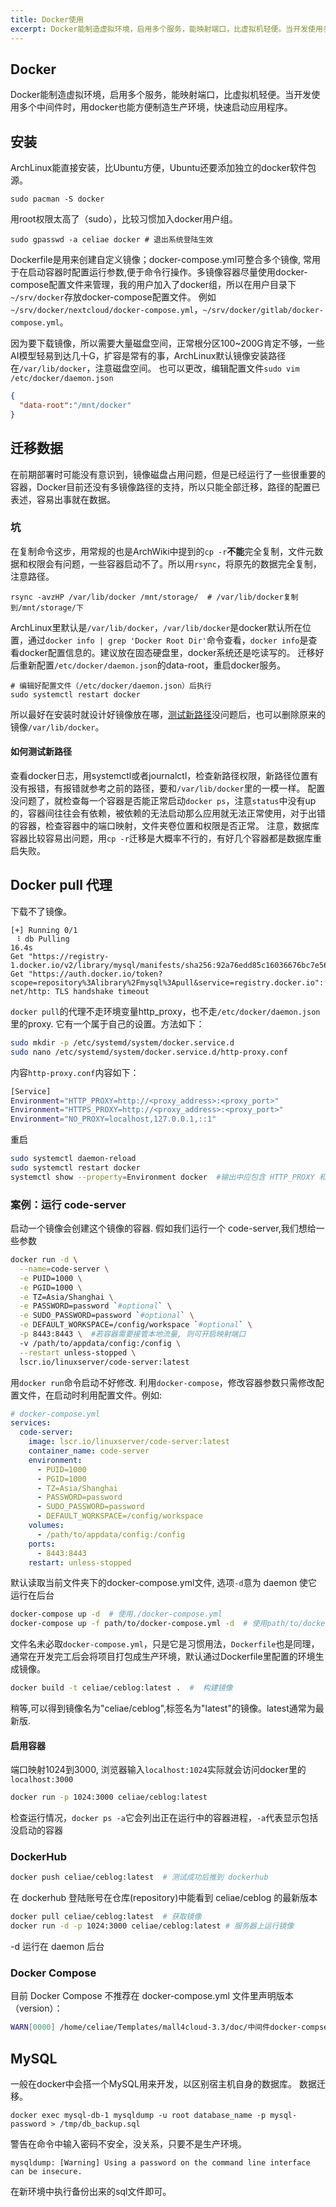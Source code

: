 ```yaml
---
title: Docker使用
excerpt: Docker能制造虚拟环境，启用多个服务，能映射端口，比虚拟机轻便。当开发使用多个中间件时，用docker也能方便制造生产环境，快速启动应用程序。
---
```

## Docker
Docker能制造虚拟环境，启用多个服务，能映射端口，比虚拟机轻便。当开发使用多个中间件时，用docker也能方便制造生产环境，快速启动应用程序。

## 安装
ArchLinux能直接安装，比Ubuntu方便，Ubuntu还要添加独立的docker软件包源。
```shell
sudo pacman -S docker
```
用root权限太高了（sudo），比较习惯加入docker用户组。
```shell
sudo gpasswd -a celiae docker # 退出系统登陆生效
```
Dockerfile是用来创建自定义镜像；docker-compose.yml可整合多个镜像, 常用于在启动容器时配置运行参数,便于命令行操作。多镜像容器尽量使用docker-compose配置文件来管理，我的用户加入了docker组，所以在用户目录下`~/srv/docker`存放docker-compose配置文件。
例如`~/srv/docker/nextcloud/docker-compose.yml`，`~/srv/docker/gitlab/docker-compose.yml`。

因为要下载镜像，所以需要大量磁盘空间，正常根分区100~200G肯定不够，一些AI模型轻易到达几十G，扩容是常有的事，ArchLinux默认镜像安装路径在`/var/lib/docker`，注意磁盘空间。
也可以更改，编辑配置文件`sudo vim /etc/docker/daemon.json`
```json
{
  "data-root":"/mnt/docker"
}
```

## 迁移数据
在前期部署时可能没有意识到，镜像磁盘占用问题，但是已经运行了一些很重要的容器，Docker目前还没有多镜像路径的支持，所以只能全部迁移，路径的配置已表述，容易出事就在数据。
### 坑
在复制命令这步，用常规的也是ArchWiki中提到的`cp -r`**不能**完全复制，文件元数据和权限会有问题，一些容器启动不了。所以用`rsync`，将原先的数据完全复制，注意路径。
```shell
rsync -avzHP /var/lib/docker /mnt/storage/  # /var/lib/docker复制到/mnt/storage/下
```
ArchLinux里默认是`/var/lib/docker`，`/var/lib/docker`是docker默认所在位置，通过`docker info | grep 'Docker Root Dir'`命令查看，`docker info`是查看docker配置信息的。建议放在固态硬盘里，docker系统还是吃读写的。
迁移好后重新配置`/etc/docker/daemon.json`的data-root，重启docker服务。
```shell
# 编辑好配置文件（/etc/docker/daemon.json）后执行 
sudo systemctl restart docker
```
所以最好在安装时就设计好镜像放在哪，[测试新路径](#如何测试新路径)没问题后，也可以删除原来的镜像`/var/lib/docker`。
#### 如何测试新路径
查看docker日志，用systemctl或者journalctl，检查新路径权限，新路径位置有没有报错，有报错就参考之前的路径，要和`/var/lib/docker`里的一模一样。
配置没问题了，就检查每一个容器是否能正常启动`docker ps`，注意`status`中没有up的，容器间往往会有依赖，被依赖的无法启动那么应用就无法正常使用，对于出错的容器，检查容器中的端口映射，文件夹卷位置和权限是否正常。
注意，数据库容器比较容易出问题，用`cp -r`迁移是大概率不行的，有好几个容器都是数据库重启失败。

## Docker pull 代理
下载不了镜像。
```shell
[+] Running 0/1
 ⠸ db Pulling                                                                     16.4s
Get "https://registry-1.docker.io/v2/library/mysql/manifests/sha256:92a76edd85c16036676bc7e56db381012c9fc3b0979682a3e286a8f2e05611bc": Get "https://auth.docker.io/token?scope=repository%3Alibrary%2Fmysql%3Apull&service=registry.docker.io": net/http: TLS handshake timeout
```
`docker pull`的代理不走环境变量http_proxy，也不走`/etc/docker/daemon.json`里的proxy. 它有一个属于自己的设置。方法如下：
```bash
sudo mkdir -p /etc/systemd/system/docker.service.d
sudo nano /etc/systemd/system/docker.service.d/http-proxy.conf
```

内容`http-proxy.conf`内容如下：
```bash
[Service]
Environment="HTTP_PROXY=http://<proxy_address>:<proxy_port>"
Environment="HTTPS_PROXY=http://<proxy_address>:<proxy_port>"
Environment="NO_PROXY=localhost,127.0.0.1,::1"
```

重启
```bash
sudo systemctl daemon-reload
sudo systemctl restart docker
systemctl show --property=Environment docker  #输出中应包含 HTTP_PROXY 和 HTTPS_PROXY
```

### 案例：运行 code-server

启动一个镜像会创建这个镜像的容器. 假如我们运行一个 code-server,我们想给一些参数

```bash
docker run -d \
  --name=code-server \
  -e PUID=1000 \
  -e PGID=1000 \
  -e TZ=Asia/Shanghai \
  -e PASSWORD=password `#optional` \
  -e SUDO_PASSWORD=password `#optional` \
  -e DEFAULT_WORKSPACE=/config/workspace `#optional` \
  -p 8443:8443 \  #若容器需要接管本地流量, 则可开启映射端口
  -v /path/to/appdata/config:/config \
  --restart unless-stopped \
  lscr.io/linuxserver/code-server:latest
```
用`docker run`命令启动不好修改. 利用`docker-compose`，修改容器参数只需修改配置文件，在启动时利用配置文件。例如:
```yml
# docker-compose.yml
services:
  code-server:
    image: lscr.io/linuxserver/code-server:latest
    container_name: code-server
    environment:
      - PUID=1000
      - PGID=1000
      - TZ=Asia/Shanghai
      - PASSWORD=password
      - SUDO_PASSWORD=password
      - DEFAULT_WORKSPACE=/config/workspace
    volumes:
      - /path/to/appdata/config:/config
    ports:
      - 8443:8443
    restart: unless-stopped
```
默认读取当前文件夹下的docker-compose.yml文件, 选项`-d`意为 daemon 使它运行在后台
```bash
docker-compose up -d  # 使用./docker-compose.yml
docker-compose up -f path/to/docker-compose.yml -d  # 使用path/to/docker-compose.yml
```
文件名未必取`docker-compose.yml`，只是它是习惯用法，`Dockerfile`也是同理，通常在开发完工后会将项目打包成生产环境，默认通过Dockerfile里配置的环境生成镜像。
```bash
docker build -t celiae/ceblog:latest .  #  构建镜像 
```
稍等,可以得到镜像名为"celiae/ceblog",标签名为"latest"的镜像。latest通常为最新版.

#### 启用容器

端口映射1024到3000, 浏览器输入`localhost:1024`实际就会访问docker里的`localhost:3000`
```bash
docker run -p 1024:3000 celiae/ceblog:latest
```
检查运行情况，`docker ps -a`它会列出正在运行中的容器进程，`-a`代表显示包括没启动的容器

### DockerHub

```bash
docker push celiae/ceblog:latest  # 测试成功后推到 dockerhub
```

在 dockerhub 登陆账号在仓库(repository)中能看到 celiae/ceblog 的最新版本

```bash
docker pull celiae/ceblog:latest  # 获取镜像
docker run -d -p 1024:3000 celiae/ceblog:latest # 服务器上运行镜像
```

-d 运行在 daemon 后台

### Docker Compose

目前 Docker Compose 不推荐在 docker-compose.yml 文件里声明版本（version）：

```bash
WARN[0000] /home/celiae/Templates/mall4cloud-3.3/doc/中间件docker-compse一键安装/docker-compose.yaml: the attribute `version` is obsolete, it will be ignored, please remove it to avoid potential confusion
```

## MySQL
一般在docker中会搭一个MySQL用来开发，以区别宿主机自身的数据库。
数据迁移。
```shell
docker exec mysql-db-1 mysqldump -u root database_name -p mysql-password > /tmp/db_backup.sql
```
警告在命令中输入密码不安全，没关系，只要不是生产环境。
```shell
mysqldump: [Warning] Using a password on the command line interface can be insecure.
```
在新环境中执行备份出来的sql文件即可。
